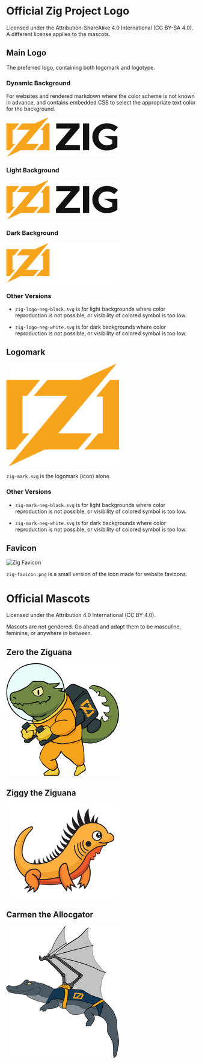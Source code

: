 # Official Zig Project Logo

Licensed under the Attribution-ShareAlike 4.0 International (CC BY-SA 4.0).
A different license applies to the mascots.

## Main Logo

The preferred logo, containing both logomark and logotype.

### Dynamic Background

For websites and rendered markdown where the color scheme is not known in
advance, and contains embedded CSS to select the appropriate text color for the
background.

<img alt="Zig Logo (Dynamic Background)" src="zig-logo-dynamic.svg" width="300">

### Light Background

<img alt="Zig Logo (Light Background)" src="zig-logo-dark.svg" width="300">

### Dark Background

<img alt="Zig Logo (Dark Background)" src="zig-logo-light.svg" width="300">

### Other Versions

* `zig-logo-neg-black.svg` is for light backgrounds where color reproduction is not
  possible, or visibility of colored symbol is too low.

* `zig-logo-neg-white.svg` is for dark backgrounds where color reproduction is not
  possible, or visibility of colored symbol is too low.

## Logomark

<img alt="Zig Mark" src="zig-mark.svg" width="300">

`zig-mark.svg` is the logomark (icon) alone.

### Other Versions

* `zig-mark-neg-black.svg` is for light backgrounds where color reproduction is not
  possible, or visibility of colored symbol is too low.

* `zig-mark-neg-white.svg` is for dark backgrounds where color reproduction is not
  possible, or visibility of colored symbol is too low.

## Favicon

<img alt="Zig Favicon" src="zig-favicon.png" width="16" height="16">

`zig-favicon.png` is a small version of the icon made for website favicons.

# Official Mascots

Licensed under the Attribution 4.0 International (CC BY 4.0).

Mascots are not gendered. Go ahead and adapt them to be masculine, feminine, or
anywhere in between.

## Zero the Ziguana

<img alt="Zero the Ziguana" src="zero.svg" width="300">

## Ziggy the Ziguana

<img alt="Ziggy the Ziguana" src="ziggy.svg" width="300">

## Carmen the Allocgator

<img alt="Carmen the Allocgator" src="carmen.svg" width="300">
